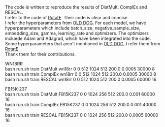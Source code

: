The code is written to reproduce the results of DistMult, ComplEx and RESCAL.  
I refer to the code of [RotatE](https://github.com/DeepGraphLearning/KnowledgeGraphEmbedding).
Their code is clear and concise.  
I refer the hyperparameters from [OLD DOG](https://openreview.net/forum?id=BkxSmlBFvr).
For each model, we have hyperparameters which include batch_size, negative_sample_size, embedding_size, gamma, 
learning_rate and optimizers. The optimizers incluede Adam and Adagrad, which have been integrated into the code. 
Some hyperparameters that aren't mentioned in [OLD DOG](https://openreview.net/forum?id=BkxSmlBFvr), I refer them from [RotatE](https://github.com/DeepGraphLearning/KnowledgeGraphEmbedding).  
Thank them for their contributions.
  
WN18RR  
bash run.sh train DistMult wn18rr 0 0 512 1024 512 200.0 0.0005 30000 8  
bash run.sh train ComplEx wn18rr 0 0 512 1024 512 200.0 0.0005 30000 8  
bash run.sh train RESCAL wn18rr 0 0 512 1024 512 200.0 0.0005 60000 16

FB15K-237  
bash run.sh train DistMult FB15K237 0 0 1024 256 512 200.0 0.001 60000 16  
bash run.sh train ComplEx FB15K237 0 0 1024 256 512 200.0 0.001 40000 16  
bash run.sh train RESCAL FB15K237 0 0 1024 256 512 200.0 0.0005 60000 16
